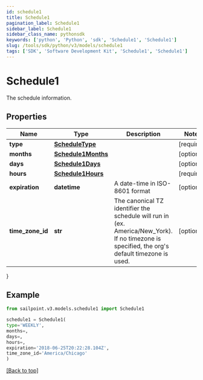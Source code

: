 ```yaml
---
id: schedule1
title: Schedule1
pagination_label: Schedule1
sidebar_label: Schedule1
sidebar_class_name: pythonsdk
keywords: ['python', 'Python', 'sdk', 'Schedule1', 'Schedule1']
slug: /tools/sdk/python/v3/models/schedule1
tags: ['SDK', 'Software Development Kit', 'Schedule1', 'Schedule1']
---
```


# Schedule1

The schedule information.

## Properties

| Name | Type | Description | Notes |
| --- | --- | --- | --- |
| **type** | [**ScheduleType**](schedule-type) |  | [required] |
| **months** | [**Schedule1Months**](schedule1-months) |  | [optional] |
| **days** | [**Schedule1Days**](schedule1-days) |  | [optional] |
| **hours** | [**Schedule1Hours**](schedule1-hours) |  | [required] |
| **expiration** | **datetime** | A date-time in ISO-8601 format | [optional] |
| **time_zone_id** | **str** | The canonical TZ identifier the schedule will run in (ex. America/New_York). If no timezone is specified, the org's default timezone is used. | [optional] |

}

## Example

```python
from sailpoint.v3.models.schedule1 import Schedule1

schedule1 = Schedule1(
type='WEEKLY',
months=,
days=,
hours=,
expiration='2018-06-25T20:22:28.104Z',
time_zone_id='America/Chicago'
)

```

[[Back to top]](#)
